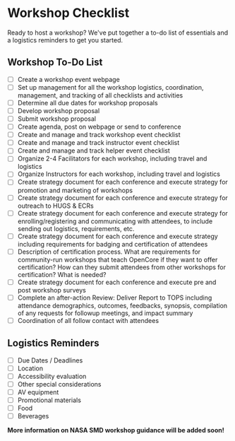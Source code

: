 # Workshop Checklist

Ready to host a workshop? We've put together a to-do list of essentials and a logistics reminders to get you started. 

## Workshop To-Do List
- [ ] Create a workshop event webpage
- [ ] Set up management for all the workshop logistics, coordination, management, and tracking of all checklists and activities
- [ ] Determine all due dates for workshop proposals
- [ ] Develop workshop proposal
- [ ] Submit workshop proposal 
- [ ] Create agenda, post on webpage or send to conference
- [ ] Create and manage and track workshop event checklist
- [ ] Create and manage and track instructor event checklist
- [ ] Create and manage and track helper event checklist
- [ ] Organize 2-4 Facilitators for each workshop, including travel and logistics
- [ ] Organize Instructors for each workshop, including travel and logistics
- [ ] Create strategy document for each conference and execute strategy for promotion and marketing of workshops
- [ ] Create strategy document for each conference and execute strategy for outreach to HUGS & ECRs
- [ ] Create strategy document for each conference and execute strategy for enrolling/registering and communicating with attendees, to include sending out logistics, requirements, etc.
- [ ] Create strategy document for each conference and execute strategy including requirements for badging and certification of attendees
- [ ] Description of certification process. What are requirements for community-run workshops that teach OpenCore if they want to offer certification? How can they submit attendees from other workshops for certification? What is needed? 
- [ ] Create strategy document for each conference and execute pre and post workshop surveys
- [ ] Complete an after-action Review: Deliver Report to TOPS including attendance demographics, outcomes, feedbacks, synopsis, compilation of any requests for followup meetings, and impact summary
- [ ] Coordination of all follow contact with attendees

## Logistics Reminders

- [ ] Due Dates / Deadlines
- [ ] Location
- [ ] Accessibility evaluation
- [ ] Other special considerations
- [ ] AV equipment
- [ ] Promotional materials
- [ ] Food
- [ ] Beverages

**More information on NASA SMD workshop guidance will be added soon!**
